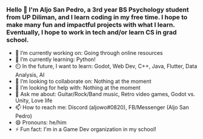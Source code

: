 ### Hello 👋 I'm Aljo San Pedro, a 3rd year BS Psychology student from UP Diliman, and I learn coding in my free time. I hope to make many fun and impactful projects with what I learn. Eventually, I hope to work in tech and/or learn CS in grad school.  

- 🔭 I’m currently working on: Going through online resources 
- 🌱 I’m currently learning: Python!
- ⏲️ In the future, I want to learn: Godot, Web Dev, C++, Java, Flutter, Data Analysis, AI
- 👯 I’m looking to collaborate on: Nothing at the moment
- 🤔 I’m looking for help with: Nothing at the moment
- 💬 Ask me about: Guitar/Rock/Band music, Retro video games, Godot vs. Unity, Love life
- 📫 How to reach me: Discord (aljowo#0820), FB/Messenger (Aljo San Pedro)
- 😄 Pronouns: he/him
- ⚡ Fun fact: I'm in a Game Dev organization in my school!
